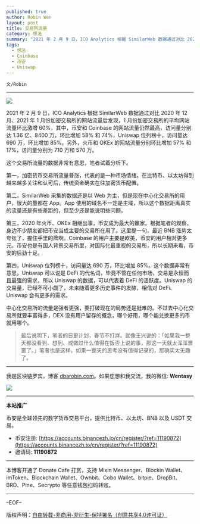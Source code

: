 ```yaml
---
published: true
author: Robin Wen
layout: post
title: 交易所流量
category: 想法
summary: "2021 年 2 月 9 日，ICO Analytics 根据 SimilarWeb 数据通过对比 2020 年 12 月、2021 年 1 月份加密交易所的网站流量后发现，1 月份加密交易所的平均网站流量环比激增 60%，其中，币安和 Coinbase 的网站流量仍然最高，访问量分别达 1.36 亿、8400 万，环比增加 58% 和 74%，Uniswap 位列榜十，访问量达 690 万，环比增加 85%。另外，火币和 OKEx 的网站流量分别环比增加 57% 和 17%，访问量分别为 710 万和 570 万。"
tags:
  - 想法
  - Coinbase
  - 币安
  - Uniswap
---
```


`文/Robin`

***

![](https://cdn.dbarobin.com/3g9otxm.png)

2021 年 2 月 9 日，ICO Analytics 根据 SimilarWeb 数据通过对比 2020 年 12 月、2021 年 1 月份加密交易所的网站流量后发现，1 月份加密交易所的平均网站流量环比激增 60%，其中，币安和 Coinbase 的网站流量仍然最高，访问量分别达 1.36 亿、8400 万，环比增加 58% 和 74%，Uniswap 位列榜十，访问量达 690 万，环比增加 85%。另外，火币和 OKEx 的网站流量分别环比增加 57% 和 17%，访问量分别为 710 万和 570 万。

这个交易所流量的数据非常有意思，笔者试着分析下。

第一，加密货币交易所流量普涨，代表的是一种市场情绪。在比特币、以太坊得到越来越多关注和认可后，传统资金确实在往加密货币配置。

第二，SimilarWeb 采集的数据还是以 Web 为主，但是现在中心化交易所的用户，很大的量都在 App。App 使用的域名不一定是主域，所以这个数据距离真实的流量还是有些差距的，但至少还是能说明些问题。

第三，2020 年火币、OKEx 相继出事，币安成为最大的赢家。根据笔者的观察，身边不少朋友都把币安当成主要的交易所在用了。这里提一句，最近 BNB 涨势太夸张了，握住手里的牌啊。Coinbase 的用户主要是欧美，币安的用户相对更多元。币安也是有国人背景交易所里，对国际化最重视的交易所，所以长期来看，币安的后劲十足。

第四，Uniswap 位列榜十，访问量达 690 万，环比增加 85%。这个数据非常有意思，Uniswap 可以说是 DeFi 的代名词，毕竟不管在任何市场，交易是永恒而且最强的需求，所以 Uniswap 的数据，可以代表着 DeFi 的活跃度。Uniswap 的交易量，已经不可小觑了，未来随着更多历史事件的发酵，相信对 DeFi、Uniswap 会有更多的需求。

中心化交易所的流量是强者更强，要打破现在的局势还是挺难的。不过去中心化交易所就要丰富得多，DEX 没有用户留存的概念，哪个好用，哪个能兑换更多的币就用哪个。

> 最后说明下，笔者的日更计划，春节不打烊。就像王兴说的：「如果我一整天都没看到、想到、或做过什么值得在饭否上说的事，那这一天就太浑浑噩噩了。」笔者也是这样，如果一整天的思考没有值得记录的，那确实太无趣了。

***

我是区块链罗宾，博客 [dbarobin.com](https://dbarobin.com/)。如果您想和我交流，我的微信: **Wentasy**

![](https://cdn.dbarobin.com/v4yywe2.png)

***

**本站推广**

币安是全球领先的数字货币交易平台，提供比特币、以太坊、BNB 以及 USDT 交易。

* 币安注册: [https://accounts.binancezh.io/cn/register/?ref=11190872](https://accounts.binancezh.io/cn/register/?ref=11190872)
* 邀请码: **11190872**

***

本博客开通了 Donate Cafe 打赏，支持 Mixin Messenger、Blockin Wallet、imToken、Blockchain Wallet、Ownbit、Cobo Wallet、bitpie、DropBit、BRD、Pine、Secrypto 等任意钱包扫码转账。

<center>
    <div class="--donate-button"
         data-button-id="f8b9df0d-af9a-460d-8258-d3f435445075"
    ></div>
</center>

***

–EOF–

版权声明：[自由转载-非商用-非衍生-保持署名（创意共享4.0许可证）](http://creativecommons.org/licenses/by-nc-nd/4.0/deed.zh)